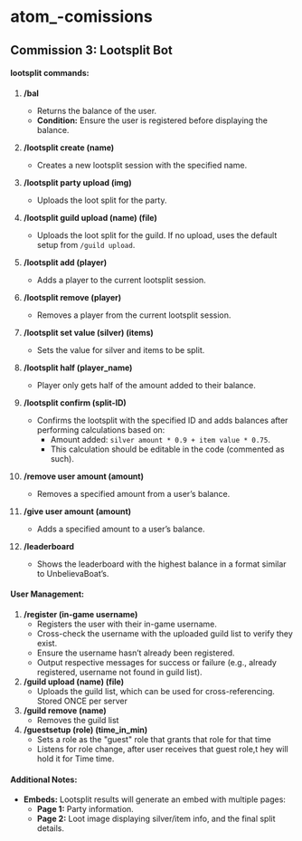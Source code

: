# atom_-comissions

## Commission 3: Lootsplit Bot
#### lootsplit commands:

1. **/bal**
    - Returns the balance of the user.
    - **Condition:** Ensure the user is registered before displaying the balance.

2. **/lootsplit create (name)**
    - Creates a new lootsplit session with the specified name.

3. **/lootsplit party upload (img)**
    - Uploads the loot split for the party.

4. **/lootsplit guild upload (name) (file)**
    - Uploads the loot split for the guild. If no upload, uses the default setup from `/guild upload`.

5. **/lootsplit add (player)**
    - Adds a player to the current lootsplit session.

6. **/lootsplit remove (player)**
    - Removes a player from the current lootsplit session.

7. **/lootsplit set value (silver) (items)**
    - Sets the value for silver and items to be split.

8. **/lootsplit half (player_name)**
    - Player only gets half of the amount added to their balance.

9. **/lootsplit confirm (split-ID)**
    - Confirms the lootsplit with the specified ID and adds balances after performing calculations based on:
        - Amount added: `silver amount * 0.9 + item value * 0.75`.
        - This calculation should be editable in the code (commented as such).

10. **/remove user amount (amount)**
    - Removes a specified amount from a user’s balance.

11. **/give user amount (amount)**
    - Adds a specified amount to a user’s balance.

12. **/leaderboard**
    - Shows the leaderboard with the highest balance in a format similar to UnbelievaBoat’s.


#### User Management:

1. **/register (in-game username)**
    - Registers the user with their in-game username.
    - Cross-check the username with the uploaded guild list to verify they exist.
    - Ensure the username hasn’t already been registered.
    - Output respective messages for success or failure (e.g., already registered, username not found in guild list).
2. **/guild upload (name) (file)**
    - Uploads the guild list, which can be used for cross-referencing. Stored ONCE per server
3. **/guild remove (name)**
    - Removes the guild list
4. **/guestsetup (role) (time_in_min)**
    - Sets a role as the "guest" role that grants that role for that time
    - Listens for role change, after user receives that guest role,t hey will hold it for Time time.


#### Additional Notes:

- **Embeds:** Lootsplit results will generate an embed with multiple pages:
    - **Page 1:** Party information.
    - **Page 2:** Loot image displaying silver/item info, and the final split details.
